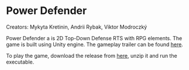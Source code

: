 # Power Defender

Creators: Mykyta Kretinin, Andrii Rybak, Viktor Modroczký

Power Defender a is 2D Top-Down Defense RTS with RPG elements. The game is built using Unity engine. The gameplay trailer can be found [here](https://www.youtube.com/watch?v=LoE9kuoLRnI&t).

To play the game, download the release from [here](https://github.com/NikitaKretinin/NAVPH_Power_Defender/releases), unzip it and run the executable.
